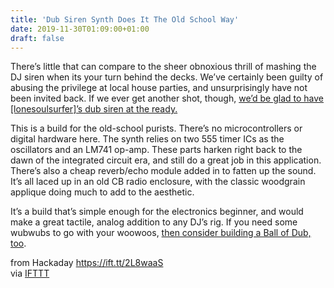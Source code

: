 ```yaml
---
title: 'Dub Siren Synth Does It The Old School Way'
date: 2019-11-30T01:09:00+01:00
draft: false
---
```


There’s little that can compare to the sheer obnoxious thrill of mashing the DJ siren when its your turn behind the decks. We’ve certainly been guilty of abusing the privilege at local house parties, and unsurprisingly have not been invited back. If we ever get another shot, though, [we’d be glad to have \[lonesoulsurfer\]’s dub siren at the ready.](https://www.instructables.com/id/Dub-Siren-555-Timer/)

This is a build for the old-school purists. There’s no microcontrollers or digital hardware here. The synth relies on two 555 timer ICs as the oscillators and an LM741 op-amp. These parts harken right back to the dawn of the integrated circuit era, and still do a great job in this application. There’s also a cheap reverb/echo module added in to fatten up the sound. It’s all laced up in an old CB radio enclosure, with the classic woodgrain applique doing much to add to the aesthetic.

It’s a build that’s simple enough for the electronics beginner, and would make a great tactile, analog addition to any DJ’s rig. If you need some wubwubs to go with your woowoos, [then consider building a Ball of Dub, too](https://hackaday.com/2011/10/29/ball-of-dub-has-lots-of-wub/).

  
  
from Hackaday https://ift.tt/2L8waaS  
via [IFTTT](https://ifttt.com/?ref=da&site=blogger)